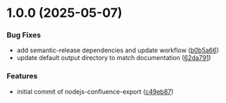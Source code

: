 # 1.0.0 (2025-05-07)


### Bug Fixes

* add semantic-release dependencies and update workflow ([b0b5a66](https://github.com/aashari/nodejs-confluence-export/commit/b0b5a66695f0066daacf7f2ab3c1d03f939b6962))
* update default output directory to match documentation ([62da791](https://github.com/aashari/nodejs-confluence-export/commit/62da791d5e8add3df1d2a75a6ca27c79f3fb9f36))


### Features

* initial commit of nodejs-confluence-export ([c49eb87](https://github.com/aashari/nodejs-confluence-export/commit/c49eb8787d7ba47c3764ff37a874ec481e26d694))
